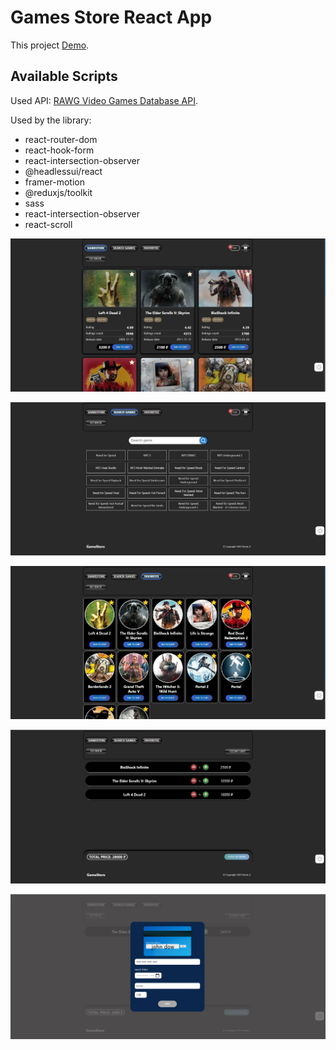 # Games Store React App

This project [Demo](https://konst1984.github.io/games_store/).

## Available Scripts

Used API: [RAWG Video Games Database API](https://api.rawg.io/docs/). 

Used by the library:

 - react-router-dom
 - react-hook-form
 - react-intersection-observer
 - @headlessui/react
 - framer-motion
 - @reduxjs/toolkit
 - sass
 - react-intersection-observer
 - react-scroll


![image](src/assets/MainPage.webp)

![image](src/assets/SearchPage.webp)

![image](src/assets/FavoritesPage.webp)

![image](src/assets/CartPage.webp)

![image](src/assets/Payment.webp)
